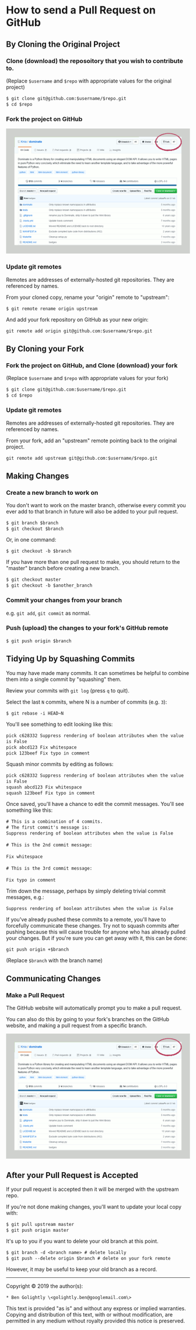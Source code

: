 How to send a Pull Request on GitHub
====================================

By Cloning the Original Project
--------------------------------------------------------------------------------

### Clone (download) the reposoitory that you wish to contribute to.

(Replace `$username` and `$repo` with appropriate values for the original
project)

    $ git clone git@github.com:$username/$repo.git
    $ cd $repo


### Fork the project on GitHub

![Forking a GitHub project](images/github-pull-request/fork.png)


### Update git remotes

Remotes are addresses of externally-hosted git repositories. They are
referenced by names.

From your cloned copy, rename your "origin" remote to "upstream":

    $ git remote rename origin upstream

And add your fork repository on GitHub as your new origin:

    git remote add origin git@github.com:$username/$repo.git


By Cloning your Fork
--------------------------------------------------------------------------------

### Fork the project on GitHub, and Clone (download) your fork

(Replace `$username` and `$repo` with appropriate values for your fork)

    $ git clone git@github.com:$username/$repo.git
    $ cd $repo


### Update git remotes

Remotes are addresses of externally-hosted git repositories. They are
referenced by names.

From your fork, add an "upstream" remote pointing back to the original project.

    git remote add upstream git@github.com:$username/$repo.git


Making Changes
--------------------------------------------------------------------------------

### Create a new branch to work on

You don't want to work on the master branch, otherwise every commit you ever
add to that branch in future will also be added to your pull request.

    $ git branch $branch
    $ git checkout $branch

Or, in one command:

    $ git checkout -b $branch

If you have more than one pull request to make, you should return to the "master"
branch before creating a new branch.

    $ git checkout master
    $ git checkout -b $another_branch


### Commit your changes from your branch

e.g. `git add`, `git commit` as normal.


### Push (upload) the changes to your fork's GitHub remote

    $ git push origin $branch


Tidying Up by Squashing Commits
--------------------------------------------------------------------------------

You may have made many commits. It can sometimes be helpful to combine them
into a single commit by "squashing" them.

Review your commits with `git log` (press `q` to quit).

Select the last `N` commits, where N is a number of commits (e.g. `3`):

    $ git rebase -i HEAD~N

You'll see something to edit looking like this:

    pick c628332 Suppress rendering of boolean attributes when the value is False
    pick abcd123 Fix whitespace
    pick 123beef Fix typo in comment

Squash minor commits by editing as follows:

    pick c628332 Suppress rendering of boolean attributes when the value is False
    squash abcd123 Fix whitespace
    squash 123beef Fix typo in comment

Once saved, you'll have a chance to edit the commit messages. You'll see
something like this:

    # This is a combination of 4 commits.
    # The first commit's message is:
    Suppress rendering of boolean attributes when the value is False

    # This is the 2nd commit message:

    Fix whitespace

    # This is the 3rd commit message:

    Fix typo in comment


Trim down the message, perhaps by simply deleting trivial commit messages, e.g.:

    Suppress rendering of boolean attributes when the value is False

If you've already pushed these commits to a remote, you'll have to forcefully
communicate these changes. Try not to squash commits after pushing because
this will cause trouble for anyone who has already pulled your changes. But if
you're sure you can get away with it, this can be done:

    git push origin +$branch

(Replace `$branch` with the branch name)



Communicating Changes
--------------------------------------------------------------------------------

### Make a Pull Request

The GitHub website will automatically prompt you to make a pull request.

You can also do this by going to your fork's branches on the GitHub website,
and making a pull request from a specific branch.

![Making a pull request](images/github-pull-request/fork.png)



After your Pull Request is Accepted
--------------------------------------------------------------------------------

If your pull request is accepted then it will be merged with the upstream repo.

If you're not done making changes, you'll want to update your local copy with:

    $ git pull upstream master
    $ git push origin master

It's up to you if you want to delete your old branch at this point.

    $ git branch -d <branch name> # delete locally
    $ git push --delete origin $branch # delete on your fork remote

However, it may be useful to keep your old branch as a record.




---

Copyright © 2019 the author(s):

    * Ben Golightly \<golightly.ben@googlemail.com\>

This text is provided "as is" and without any express or implied warranties.
Copying and distribution of this text, with or without modification, are
permitted in any medium without royalty provided this notice is preserved.

